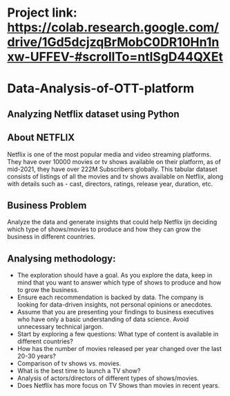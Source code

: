 # Project link: https://colab.research.google.com/drive/1Gd5dcjzqBrMobC0DR10Hn1nxw-UFFEV-#scrollTo=ntlSgD44QXEt

# Data-Analysis-of-OTT-platform
## Analyzing Netflix dataset using Python

## About NETFLIX

Netflix is one of the most popular media and video streaming platforms. They have over 10000 movies or tv shows available on their platform, as of mid-2021, they have over 222M Subscribers globally. This tabular dataset consists of listings of all the movies and tv shows available on Netflix, along with details such as - cast, directors, ratings, release year, duration, etc.

## Business Problem

Analyze the data and generate insights that could help Netflix ijn deciding which type of shows/movies to produce and how they can grow the business in different countries.

## Analysing methodology:

- The exploration should have a goal. As you explore the data, keep in mind that you want to answer which type of shows to produce and how to grow the business.
- Ensure each recommendation is backed by data. The company is looking for data-driven insights, not personal opinions or anecdotes.
- Assume that you are presenting your findings to business executives who have only a basic understanding of data science. Avoid unnecessary technical jargon.
- Start by exploring a few questions: What type of content is available in different countries?
- How has the number of movies released per year changed over the last 20-30 years?
- Comparison of tv shows vs. movies.
- What is the best time to launch a TV show?
- Analysis of actors/directors of different types of shows/movies.
- Does Netflix has more focus on TV Shows than movies in recent years.



